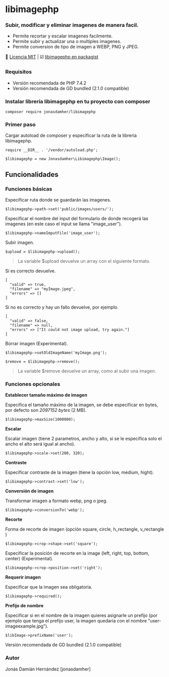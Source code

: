 # libimagephp
### Subir, modificar y eliminar imagenes de manera facil.

* Permite recortar y escalar imagenes facilmente.
* Permite subir y actualizar una o multiples imagenes.
* Permite conversion de tipo de imagen a WEBP, PNG y JPEG.

:memo: [Licencia MIT](https://github.com/jonasdamher/libimagephp/blob/master/LICENSE) | :ballot_box_with_check: 
[libimagephp en packagist](https://packagist.org/packages/jonasdamher/libimagephp)

### Requisitos

* Versión recomendada de PHP 7.4.2
* Versión recomendada de GD bundled (2.1.0 compatible)

### Instalar librería libimagephp en tu proyecto con composer

```
composer require jonasdamher/libimagephp
```

### Primer paso

Cargar autoload de composer y especificar la ruta de la libreria libimagephp.

```
require __DIR__ . '/vendor/autoload.php';

$libimagephp = new Jonasdamher\Libimagephp\Image();
```

## Funcionalidades 

### Funciones básicas

Especificar ruta donde se guardarán las imagenes.

```
$libimagephp->path->set('public/images/users/');
```

Especificar el nombre del input del formulario de donde recogerá las imagenes (en este caso el input se llama "image_user").

```
$libimagephp->nameImputFile('image_user');
```

Subir imagen.

```
$upload = $libimagephp->upload();
```

> La variable $upload devuelve un array con el siguiente formato.

Si es correcto devuelve.

```
[
  "valid" => true,
  "filename" => "myImage.jpeg",
  "errors" => []
]
```

Si no es correcto y hay un fallo devuelve, por ejemplo.

```
[
  "valid" => false,
  "filename" => null,
  "errors" => ["It could not image upload, try again."]
]
```

Borrar imagen (Experimental).

```
$libimagephp->setOldImageName('myImage.png');

$remove = $libimagephp->remove();
```

> La variable $remove devuelve un array, como al subir una imagen.

### Funciones opcionales

**Establecer tamaño máximo de imagen**

Especifica el tamaño máximo de la imagen, se debe especificar en bytes, por defecto son *2097152 bytes* (2 MB).

```
$libimagephp->maxSize(1000000);
```

**Escalar**

Escalar imagen (tiene 2 parametros, ancho y alto, si se le especifica solo el ancho el alto será igual al ancho).

```
$libimagephp->scale->set(200, 320);
```

**Contraste**

Especificar contraste de la imagen (tiene la opción low, medium, hight).

```
$libimagephp->contrast->set('low');
```

**Conversión de imagen**

Transformar imagen a formato webp, png o jpeg.

```
$libimagephp->conversionTo('webp');
```

**Recorte**

Forma de recorte de imagen (opción square, circle, h_rectangle, v_rectangle )

```
$libimagephp->crop->shape->set('square');
```

Especificar la posición de recorte en la image (left, right, top, bottom, center) (Experimental).

```
$libimagephp->crop->position->set('right');
```

**Requerir imagen**

Especificar que la imagen sea obligatoria.

```
$libimagephp->required();
```

**Prefijo de nombre**

Especificar si en el nombre de la imagen quieres asignarle un prefijo (por ejemplo que tenga el prefijo user, la imagen quedaría con el nombre "user-imageexample.jpg").

```
$libImage->prefixName('user');
```

Versión recomendada de GD bundled (2.1.0 compatible)

### Autor

Jonás Damián Hernández [jonasdamher]
